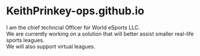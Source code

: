 # KeithPrinkey-ops.github.io

I am the chief techncial Officer for World eSports LLC. 
<br>We are currently working on a solution that will better assist smaller real-life sports leagues.
 <br>We will also support virtual leagues.

